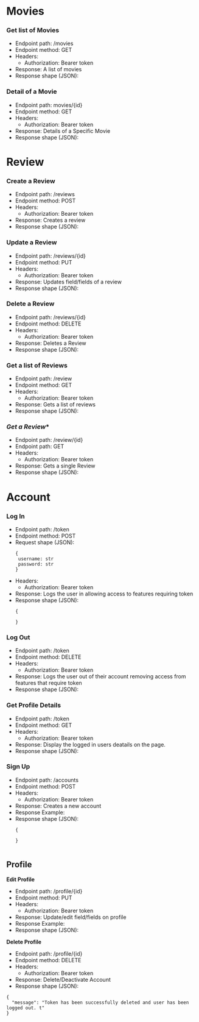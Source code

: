 
# **Movies**

### **Get list of Movies**
 * Endpoint path: /movies
 * Endpoint method: GET
 * Headers:
    * Authorization: Bearer token
 * Response: A list of movies
 * Response shape (JSON):

### **Detail of a Movie**
 * Endpoint path: movies/{id}
 * Endpoint method: GET
 * Headers:
    * Authorization: Bearer token
 * Response: Details of a Specific Movie
 * Response shape (JSON):

# Review

### **Create a Review**
 * Endpoint path: /reviews
 * Endpoint method: POST
 * Headers:
    * Authorization: Bearer token
 * Response: Creates a review
 * Response shape (JSON):

### **Update a Review**
 * Endpoint path: /reviews/{id}
 * Endpoint method: PUT
 * Headers:
    * Authorization: Bearer token
 * Response: Updates field/fields of a review
 * Response shape (JSON):

### **Delete a Review**
 * Endpoint path: /reviews/{id}
 * Endpoint method: DELETE
 * Headers:
    * Authorization: Bearer token
 * Response: Deletes a Review
 * Response shape (JSON):

### **Get a list of Reviews**
 * Endpoint path: /review
 * Endpoint method: GET
 * Headers:
    * Authorization: Bearer token
 * Response: Gets a list of reviews
 * Response shape (JSON):

### *Get a Review**
 * Endpoint path: /review/{id}
 * Endpoint path: GET
 * Headers:
    * Authorization: Bearer token
 * Response: Gets a single Review
 * Response shape (JSON):


# Account

### **Log In**
 * Endpoint path: /token
 * Endpoint method: POST
 * Request shape (JSON):
   ```
   {
    username: str
    password: str
   }

 * Headers:
    * Authorization: Bearer token
 * Response: Logs the user in allowing access to features requiring token
 * Response shape (JSON):
   ```
   {

   }

### **Log Out**
 * Endpoint path: /token
 * Endpoint method: DELETE
 * Headers:
    * Authorization: Bearer token
 * Response: Logs the user out of their account removing access from features that require token
 * Response shape (JSON):

### **Get Profile Details**
 * Endpoint path: /token
 * Endpoint method: GET
 * Headers:
    * Authorization: Bearer token
 * Response: Display the logged in users deatails on the page.
 * Response shape (JSON):

### **Sign Up**
 * Endpoint path: /accounts
 * Endpoint method: POST
 * Headers:
    * Authorization: Bearer token
 * Response: Creates a new account
 * Response Example:
 * Response shape (JSON):
   ```
   {

   }


## Profile

**Edit Profile**
 * Endpoint path: /profile/{id}
 * Endpoint method: PUT
 * Headers:
    * Authorization: Bearer token
 * Response: Update/edit field/fields on profile
 * Response Example:
 * Response shape (JSON):

**Delete Profile**
 * Endpoint path: /profile/{id}
 * Endpoint method: DELETE
 * Headers:
    * Authorization: Bearer token
 * Response: Delete/Deactivate Account
 * Response shape (JSON):
 ```
 {
   "message": "Token has been successfully deleted and user has been logged out. t"
 }
